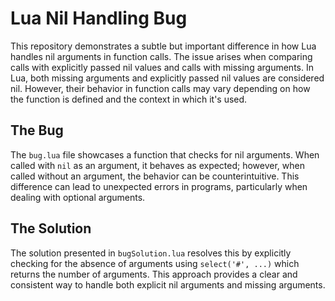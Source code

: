 # Lua Nil Handling Bug

This repository demonstrates a subtle but important difference in how Lua handles nil arguments in function calls. The issue arises when comparing calls with explicitly passed nil values and calls with missing arguments. In Lua, both missing arguments and explicitly passed nil values are considered nil. However, their behavior in function calls may vary depending on how the function is defined and the context in which it's used. 

## The Bug

The `bug.lua` file showcases a function that checks for nil arguments. When called with `nil` as an argument, it behaves as expected; however, when called without an argument, the behavior can be counterintuitive. This difference can lead to unexpected errors in programs, particularly when dealing with optional arguments.

## The Solution

The solution presented in `bugSolution.lua` resolves this by explicitly checking for the absence of arguments using `select('#', ...)` which returns the number of arguments. This approach provides a clear and consistent way to handle both explicit nil arguments and missing arguments.
